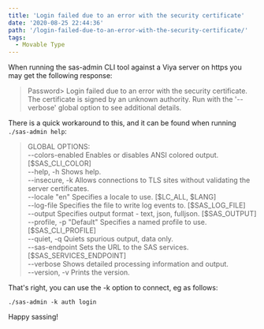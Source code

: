 ```yaml
---
title: 'Login failed due to an error with the security certificate'
date: '2020-08-25 22:44:36'
path: '/login-failed-due-to-an-error-with-the-security-certificate/'
tags:
  - Movable Type
---
```


<!-- wp:paragraph -->
<p>When running the sas-admin CLI tool against a Viya server on https you may get the following response:</p>
<!-- /wp:paragraph -->

<!-- wp:quote -->
<blockquote class="wp-block-quote"><p>Password&gt; Login failed due to an error with the security certificate. The certificate is signed by an unknown authority. Run with the '--verbose' global option to see additional details.</p></blockquote>
<!-- /wp:quote -->

<!-- wp:paragraph -->
<p>There is a quick workaround to this, and it can be found when running <code>./sas-admin help</code>:</p>
<!-- /wp:paragraph -->

<!-- wp:quote {"className":"code"} -->
<blockquote class="wp-block-quote code"><p>GLOBAL OPTIONS:<br>    --colors-enabled        Enables or disables ANSI colored output. [$SAS_CLI_COLOR]<br>    --help, -h            Shows help.<br>    --insecure, -k        Allows connections to TLS sites without validating the server certificates.<br>    --locale "en"        Specifies a locale to use. [$LC_ALL, $LANG]<br>    --log-file             Specifies the file to write log events to. [$SAS_LOG_FILE]<br>    --output             Specifies output format - text, json, fulljson. [$SAS_OUTPUT]<br>    --profile, -p "Default"    Specifies a named profile to use. [$SAS_CLI_PROFILE]<br>    --quiet, -q            Quiets spurious output, data only.<br>    --sas-endpoint         Sets the URL to the SAS services. [$SAS_SERVICES_ENDPOINT]<br>    --verbose            Shows detailed processing information and output.<br>    --version, -v        Prints the version.</p></blockquote>
<!-- /wp:quote -->

<!-- wp:paragraph -->
<p>That's right, you can use the -k option to connect, eg as follows:</p>
<!-- /wp:paragraph -->

<!-- wp:paragraph -->
<p><code>./sas-admin -k auth login</code></p>
<!-- /wp:paragraph -->

<!-- wp:paragraph -->
<p>Happy sassing!</p>
<!-- /wp:paragraph -->
